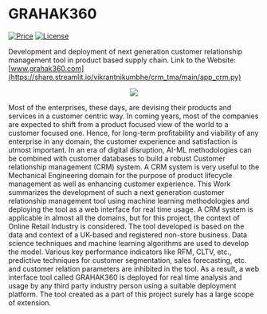 # GRAHAK360
[![Price](https://img.shields.io/badge/price-FREE-0098f7.svg)](https://github.com/froala/design-blocks/blob/master/LICENSE)
[![License](https://img.shields.io/badge/license-MIT-blue.svg)](https://github.com/Vikrantnikumbhe/CRM_TMA/blob/main/LICENSE)

Development and deployment of next generation customer relationship management tool in product based supply chain.
Link to the Website: [www.grahak360.com](https://share.streamlit.io/vikrantnikumbhe/crm_tma/main/app_crm.py)
<p align="center">
  <img src="https://user-images.githubusercontent.com/94373839/168225020-742ab624-40e8-49ee-b871-efe4427f7623.png">
 </p>

Most of the enterprises, these days, are devising their products and services in a customer centric way. In coming years, most of the companies are expected to shift from a product focused view of the world to a customer focused one. Hence, for long-term profitability and viability of any enterprise in any domain, the customer experience and satisfaction is utmost important. In an era of digital disruption, AI-ML methodologies can be combined with customer databases to build a robust Customer relationship management (CRM) system. A CRM system is very useful to the Mechanical Engineering domain for the purpose of product lifecycle management as well as enhancing customer experience. This Work summarizes the development of such a next generation customer relationship management tool using machine learning methodologies and deploying the tool as a web interface for real time usage. A CRM system is applicable in almost all the domains, but for this project, the context of Online Retail Industry is considered. The tool developed is based on the data and context of a UK-based and registered non-store business. Data science techniques and machine learning algorithms are used to develop the model. Various key performance indicators like RFM, CLTV, etc., predictive techniques for customer segmentation, sales forecasting, etc. and customer relation parameters are inhibited in the tool. As a result, a web interface tool called GRAHAK360 is deployed for real time analysis and usage by any third party industry person using a suitable deployment platform. The tool created as a part of this project surely has a large scope of extension.

